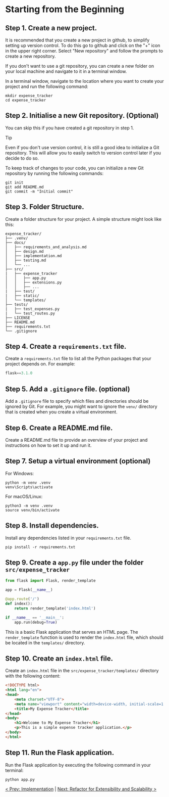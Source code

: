 # Starting from the Beginning

## Step 1. Create a new project.
It is recommended that you create a new project in github, to simplify setting up version control. To do this go to github and click on the "+" icon in the upper right corner. Select "New repository" and follow the prompts to create a new repository.

If you don't want to use a git repository, you can create a new folder on your local machine and navigate to it in a terminal window.

In a terminal window, navigate to the location where you want to create your project and run the following command:
```
mkdir expense_tracker
cd expense_tracker
```
## Step 2. Initialise a new Git repository. (Optional)

You can skip this if you have created a git repository in step 1.

> [!TIP]
> Even if you don't use version control, it is still a good idea to initialize a Git repository. This will allow you to easily switch to version control later if you decide to do so.

To keep track of changes to your code, you can initialize a new Git repository by running the following commands:
```
git init 
git add README.md
git commit -m "Initial commit"
```

## Step 3. Folder Structure.

Create a folder structure for your project. A simple structure might look like this:

```
expense_tracker/
├── .venv/
├── docs/
│   ├── requirements_and_analysis.md
│   ├── design.md
│   ├── implementation.md
│   ├── testing.md
│   └── ... 
├── src/
|   ├── expense_tracker
│   │   ├── app.py
│   │   ├── extensions.py
│   │   ├── ...
|   ├── test/
|   ├── static/
│   └── templates/
├── tests/
|   ├── test_expenses.py
|   └── test_routes.py
├── LICENSE
├── README.md
├── requirements.txt
└── .gitignore
```

## Step 4. Create a `requirements.txt` file.
Create a `requirements.txt` file to list all the Python packages that your project depends on. For example:

```python
flask==3.1.0
```

## Step 5. Add a `.gitignore` file. (optional)

Add a `.gitignore` file to specify which files and directories should be ignored by Git. For example, you might want to ignore the `venv/` directory that is created when you create a virtual environment.

## Step 6. Create a README.md file.
Create a README.md file to provide an overview of your project and instructions on how to set it up and run it. 

## Step 7. Setup a virtual environment (optional)
For Windows:
```
python -m venv .venv
venv\Scripts\activate
```
For macOS/Linux:
```
python3 -m venv .venv
source venv/bin/activate
```

## Step 8. Install dependencies.
Install any dependencies listed in your `requirements.txt` file.
```
pip install -r requirements.txt
```


## Step 9. Create a `app.py` file under the folder `src/expense_tracker`
```python
from flask import Flask, render_template

app = Flask(__name__)

@app.route('/')
def index():
    return render_template('index.html')

if __name__ == '__main__':
    app.run(debug=True)
```

This is a basic Flask application that serves an HTML page. The `render_template` function is used to render the `index.html` file, which should be located in the `templates/` directory.

## Step 10. Create an `index.html` file.
Create an `index.html` file in the `src/expense_tracker/templates/` directory with the following content:

```html
<!DOCTYPE html>
<html lang="en">
<head>
    <meta charset="UTF-8">
    <meta name="viewport" content="width=device-width, initial-scale=1.0">
    <title>My Expense Tracker</title>
</head>
<body>
    <h1>Welcome to My Expense Tracker</h1>
    <p>This is a simple expense tracker application.</p>
</body>
</html>
```

## Step 11. Run the Flask application.
Run the Flask application by executing the following command in your terminal:
```
python app.py
```

[< Prev: Implementation](./implementation.md) | [Next: Refactor for Extensibility and Scalability >](./refactor_for_extensibility_and_scalability.md)
